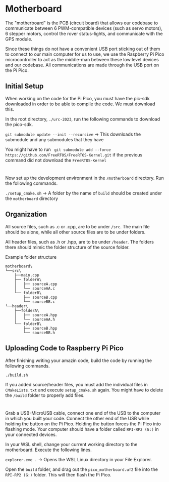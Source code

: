 # Motherboard

The "motherboard" is the PCB (circuit board) that allows our codebase to communicate between 6 PWM-compatible devices (such as servo motors), 6 stepper motors, control the rover status-lights, and communicate with the GPS module. 

Since these things do not have a convenient USB port sticking out of them to connect to our main computer for us to use, we use the Raspberry Pi Pico microcontroller to act as the middle-man between these low level devices and our codebase. All communications are made through the USB port on the Pi Pico. 


## Initial Setup
When working on the code for the Pi Pico, you must have the pic-sdk downloaded in order to be able to compile the code. We must download this.


In the root directory, `./urc-2023`, run the following commands to download the pico-sdk. 

`git submodule update --init --recursive` -> This downloads the submodule and any submodules that they have

You might have to run ` git submodule add --force https://github.com/FreeRTOS/FreeRTOS-Kernel.git` if the previous command did not download the `FreeRTOS-Kernel`
#

Now set up the development environment in the `/motherboard` directory. Run the following commands.

`./setup_cmake.sh` -> A folder by the name of `build` should be created under the `motherboard` directory

## Organization
All source files, such as .c or .cpp, are to be under `/src`. The main file should be alone, while all other source files are to be under folders.

All header files, such as .h or .hpp, are to be under `/header`. The folders there should mimic the folder structure of the source folder.

Example folder structure
```
motherboard\
└──src\
    ├──main.cpp
    ├── folderA\
    │   ├── sourceA.cpp
    │   └── sourceAA.c
    └── folderB\
        ├── sourceB.cpp
        └── sourceBB.c
└──header\
    ├──folderA\
    │   ├── sourceA.hpp
    │   └── sourceAA.h
    └── folderB\
        ├── sourceB.hpp
        └── sourceBB.h

```


## Uploading Code to Raspberry Pi Pico

After finishing writing your amazin code, build the code by running the following commands.

`./build.sh`

If you added source/header files, you must add the individual files in `CMakeLists.txt` and execute `setup_cmake.sh` again. You might have to delete the `/build` folder to properly add files. 

# 

Grab a USB-MicroUSB cable, connect one end of the USB to the computer in which you built your code. Connect the other end of the USB while holding the button on the Pi Pico. Holding the button forces the Pi Pico into flashing mode. Your computer should have a folder called `RPI-RP2 (G:)` in your connected devices.

In your WSL shell, change your current working directory to the motherboard.
Execute the following lines.

`explorer.exe .` -> Opens the WSL Linux directory in your File Explorer.

Open the `build` folder, and drag out the `pico_motherboard.uf2` file into the `RPI-RP2 (G:)` folder. This will then flash the Pi Pico. 